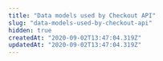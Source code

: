 ```yaml
---
title: "Data models used by Checkout API"
slug: "data-models-used-by-checkout-api"
hidden: true
createdAt: "2020-09-02T13:47:04.319Z"
updatedAt: "2020-09-02T13:47:04.319Z"
---
```

